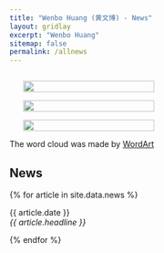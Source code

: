 ```yaml
---
title: "Wenbo Huang (黄文博) - News"
layout: gridlay
excerpt: "Wenbo Huang"
sitemap: false
permalink: /allnews
---
```

<div class="col-sm-4" align="right" style="display:table-cell; vertical-align:middle; text-align:center">

  <ul style="overflow: hidden">
  <a href ="https://wenbohuang1002.github.io"> <img align="right" src="{{ site.url }}{{ site.baseurl }}/images/NewsCloud.png" class="img-responsive" width="100%" /></a>
  </ul>
  <ul style="overflow: hidden">
  <a href ="https://wenbohuang1002.github.io"> <img align="right" src="{{ site.url }}{{ site.baseurl }}/images/ActivityR.png" class="img-responsive" width="100%" /></a>
  </ul>
  <ul style="overflow: hidden">
  <a href ="https://wenbohuang1002.github.io"> <img align="right" src="{{ site.url }}{{ site.baseurl }}/images/ActivityC.png" class="img-responsive" width="100%" /></a>
  </ul>
  <!-- The shapes of the word cloud is <a href ="https://nishinonanase.com">Nishino Nanase</a> and <a href ="https://weibo.com/snh48wangxiaojia">Xiaojia Wang</a><br> -->
  The word cloud was made by <a href ="https://wordart.com/">WordArt</a>
</div>


<div class="col-sm-8">

## News

{% for article in site.data.news %}
<p>{{ article.date }} <br>
<em>{{ article.headline }}</em></p>
{% endfor %}

</div>